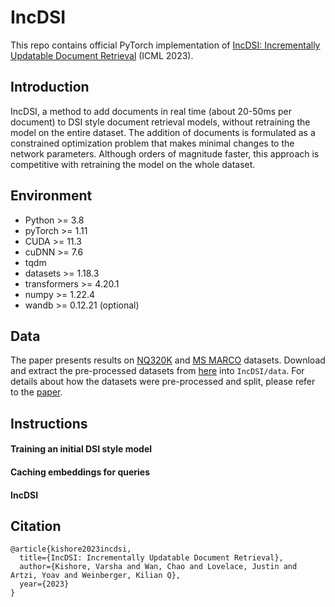 # IncDSI

This repo contains official PyTorch implementation of [IncDSI: Incrementally Updatable Document Retrieval](http://proceedings.mlr.press/v202/kishore23a/kishore23a.pdf) (ICML 2023).

## Introduction
IncDSI, a method to add documents in real time (about 20-50ms per document) to DSI style document retrieval models, without retraining the model on the entire dataset.  The addition of documents is formulated as a constrained optimization
problem that makes minimal changes to the network parameters. Although orders of magnitude faster, this approach is competitive with retraining the model on the whole dataset.


## Environment
- Python >= 3.8
- pyTorch >= 1.11
- CUDA >= 11.3
- cuDNN >= 7.6
- tqdm
- datasets >= 1.18.3
- transformers >= 4.20.1
- numpy >= 1.22.4
- wandb >= 0.12.21 (optional)

## Data
The paper presents results on [NQ320K](https://ai.google.com/research/NaturalQuestions) and [MS MARCO](https://microsoft.github.io/msmarco/) datasets. Download and extract the pre-processed datasets from [here](https://drive.google.com/drive/folders/1JB-DVA3hrk9gIQlTIfRhnGFq5lgZo400?usp=sharing) into `IncDSI/data`. For details about how the datasets were pre-processed and split, please refer to the [paper](http://proceedings.mlr.press/v202/kishore23a/kishore23a.pdf).

## Instructions
#### Training an initial DSI style model

#### Caching embeddings for queries 

#### IncDSI

## Citation
```
@article{kishore2023incdsi,
  title={IncDSI: Incrementally Updatable Document Retrieval},
  author={Kishore, Varsha and Wan, Chao and Lovelace, Justin and Artzi, Yoav and Weinberger, Kilian Q},
  year={2023}
}
```
